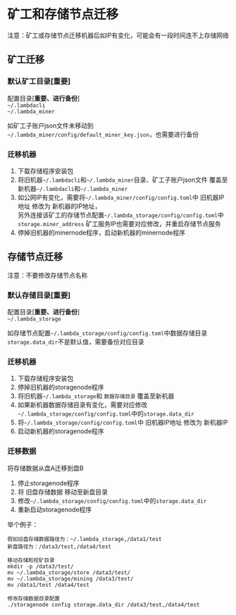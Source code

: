 # 矿工和存储节点迁移

注意：矿工或存储节点迁移机器后如IP有变化，可能会有一段时间连不上存储网络

## 矿工迁移
### 默认矿工目录[重要]  
配置目录[**重要、进行备份**]  
`~/.lambdacli`  
`~/.lambda_miner`  

如矿工子账户json文件未移动到`~/.lambda_miner/config/default_miner_key.json`，也需要进行备份

### 迁移机器
1. 下载存储程序安装包
2. 将旧机器`~/.lambdacli`和`~/.lambda_miner`目录、矿工子账户json文件 覆盖至新机器`~/.lambdacli`和`~/.lambda_miner`
3. 如公网IP有变化，需要将`~/.lambda_miner/config/config.toml`中 旧机器IP地址 修改为 新机器的IP地址，  
   另外连接该矿工的存储节点配置`~/.lambda_storage/config/config.toml`中`storage.miner_address` 矿工服务IP也需要对应修改，并重启存储节点服务
4. 停掉旧机器的minernode程序，启动新机器的minernode程序

## 存储节点迁移
注意：不要修改存储节点名称

### 默认存储目录[重要]
配置目录[**重要、进行备份**]  
`~/.lambda_storage`  

如存储节点配置`~/.lambda_storage/config/config.toml`中数据存储目录`storage.data_dir`不是默认值，需要备份对应目录

### 迁移机器
1. 下载存储程序安装包
2. 停掉旧机器的storagenode程序
3. 将旧机器`~/.lambda_storage`和 `数据存储目录` 覆盖至新机器
4. 如果新机器数据存储目录有变化，需要对应修改`~/.lambda_storage/config/config.toml`中的`storage.data_dir`
5. 将`~/.lambda_storage/config/config.toml`中 旧机器IP地址 修改为 新机器IP
6. 启动新机器的storagenode程序

### 迁移数据
将存储数据从盘A迁移到盘B

1. 停止storagenode程序
2. 将 旧盘存储数据 移动至新盘目录
3. 修改`~/.lambda_storage/config/config.toml`中的`storage.data_dir`
4. 重新启动storagenode程序

举个例子：
``` 
假如旧盘存储数据路径为：~/.lambda_storage,/data1/test
新盘路径为：/data3/test,/data4/test 

移动存储和挖矿目录
mkdir -p /data3/test/
mv ~/.lambda_storage/store /data3/test/
mv ~/.lambda_storage/mining /data3/test/
mv /data1/test /data4/test

修改存储数据目录配置
./storagenode config storage.data_dir /data3/test,/data4/test
```
